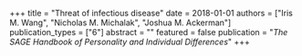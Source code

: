 +++
title = "Threat of infectious disease"
date = 2018-01-01
authors = ["Iris M. Wang", "Nicholas M. Michalak", "Joshua M. Ackerman"]
publication_types = ["6"]
abstract = ""
featured = false
publication = "*The SAGE Handbook of Personality and Individual Differences*"
+++

